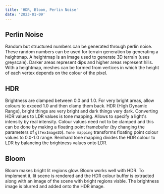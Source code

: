 ```yaml
---
title: 'HDR, Bloom, Perlin Noise'
date: '2023-01-09'
---
```


## Perlin Noise
Random but structured numbers can be generated through perlin noise. These random numbers can be used for terrain generation by generating a heightmap. A heightmap is an image used to generate 3D terrain (uses greyscale). Darker areas represent dips and higher areas represent hills. With a heightmap, meshes can be formed from vertices in which the height of each vertex depends on the colour of the pixel. 

## HDR

Brightness are clamped between 0.0 and 1.0. For very bright areas, allow colours to exceed 1.0 and then clamp them back. HDR (High Dynamic Range), bright things are very bright and dark things very dark. Converting HDR values to LDR values is tone mapping. Allows to specify a light's intensity by real intensity. Colour values need not to be clamped and this can be done by making a floating point framebufer (by changing the parameters of `glTexImage2D`). `Tone mapping` transforms floating point colour values to 0.0-1.0 range. Reinhard tone mapping divides the HDR colour to LDR by balancing the brightness values onto LDR. 

## Bloom
Bloom makes bright lit regions glow. Bloom works well with HDR. To implement it, lit scene is rendered and the HDR colour buffer is extracted along with an image of the scene with bright regions visble. The brightness image is blurred and added onto the HDR image.